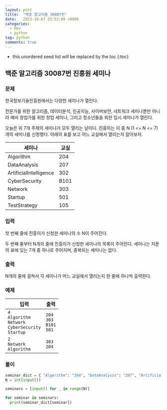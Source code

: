 ```yaml
---
layout: post
title:  "백준 알고리즘 30087번"
date:   2023-10-07 23:52:00 +0900
categories: 
  - Dev
  - python
tag: python
comments: true
---
```


* this unordered seed list will be replaced by the toc
{:toc}

## 백준 알고리즘 30087번 진흥원 세미나

### 문제

한국정보기술진흥원에서는 다양한 세미나가 열린다.

전문가를 위한 알고리즘, 데이터분석, 인공지능, 사이버보안, 네트워크 세미나뿐만 아니라 예비 창업가를 위한 창업 세미나, 그리고 청소년들을 위한 입시 세미나가 열린다.

오늘은 위 7개 주제의 세미나가 모두 열리는 날이다. 진흥이는 이 중 N (1 <= N <= 7)개의 세미나를 신청했다. 아래의 표를 보고 어느 교실에서 열리는지 알아보자.

| 세미나 | 교실 |
| --- | --- |
| Algorithm | 204 |
| DataAnalysis | 207 |
| ArtificialIntelligence | 302 |
| CyberSecurity | B101 |
| Network | 303 |
| Startup | 501 |
| TestStrategy | 105 |

### 입력

첫 번째 줄에 진흥이가 신청한 세미나의 수 N이 주어진다.

두 번째 줄부터 N개의 줄에 진흥이가 신청한 세미나의 목록이 주어진다. 세미나는 지문의 표에 있는 7개 중 하나로 주어지며, 중복되는 세미나는 없다.

### 출력

N개의 줄에 걸쳐서 각 세미나가 어느 교실에서 열리는지 한 줄에 하나씩 출력한다.

### 예제

| 입력 | 출력 |
| --- | --- |
| `4` <br/> `Algorithm` <br/> `Network` <br/> `CyberSecurity` <br/> `Startup` | `204` <br/> `303` <br/> `B101` <br/> `501` |
| `2` <br/> `Network` <br/> `Algorithm` | `303` <br/> `204` |

### 풀이

```py
seminar_dict = { "Algorithm": "204", "DataAnalysis": "207", "ArtificialIntelligence": "302", "CyberSecurity": "B101", "Network": "303", "Startup": "501", "TestStrategy": "105" }
N = int(input())

seminars = [input() for _ in range(N)]

for seminar in seminars:
  print(seminar_dict[seminar])
```